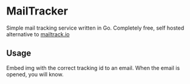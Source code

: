 # MailTracker

Simple mail tracking service written in Go. Completely free, self hosted alternative to [mailtrack.io](https://mailtrack.io)

## Usage

Embed img with the correct tracking id to an email. When the email is opened, you will know.